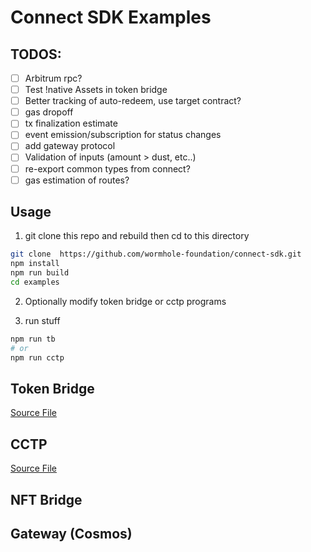 # Connect SDK Examples


## TODOS:


- [ ] Arbitrum rpc?
- [ ] Test !native Assets in token bridge 
- [ ] Better tracking of auto-redeem, use target contract?
- [ ] gas dropoff
- [ ] tx finalization estimate
- [ ] event emission/subscription for status changes 
- [ ] add gateway protocol 
- [ ]  Validation of inputs (amount > dust, etc..)
- [ ] re-export common types from connect?
- [ ] gas estimation of routes?

## Usage

1) git clone this repo and rebuild then cd to this directory

```sh
git clone  https://github.com/wormhole-foundation/connect-sdk.git
npm install
npm run build
cd examples
```

2) Optionally modify token bridge or cctp programs

3) run stuff

```sh
npm run tb
# or
npm run cctp
```

## Token Bridge

[Source File](tokenBridge.ts)

## CCTP

[Source File](cctp.ts)

## NFT Bridge

## Gateway (Cosmos)